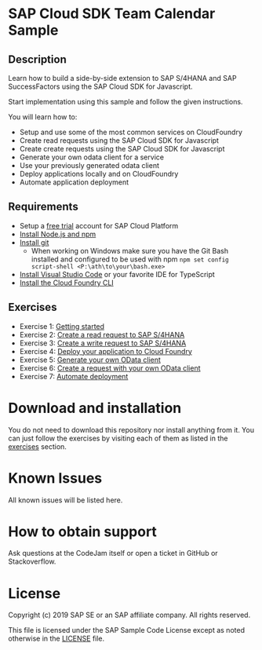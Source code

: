 # SAP Cloud SDK Team Calendar Sample
## Description
Learn how to build a side-by-side extension to SAP S/4HANA and SAP SuccessFactors using the SAP Cloud SDK for Javascript.

Start implementation using this sample and follow the given instructions.

You will learn how to:
  * Setup and use some of the most common services on CloudFoundry
  * Create read requests using the SAP Cloud SDK for Javascript
  * Create create requests using the SAP Cloud SDK for Javascript
  * Generate your own odata client for a service
  * Use your previously generated odata client
  * Deploy applications locally and on CloudFoundry
  * Automate application deployment

## Requirements

* Setup a [free trial](https://cloudplatform.sap.com/try.html) account for SAP Cloud Platform
* [Install Node.js and npm](https://docs.npmjs.com/downloading-and-installing-node-js-and-npm)
* [Install git](https://git-scm.com/book/en/v2/Getting-Started-Installing-Git)
  * When working on Windows make sure you have the Git Bash installed and configured to be used with npm
  ```npm set config script-shell <P:\ath\to\your\bash.exe>```
* [Install Visual Studio Code](https://code.visualstudio.com/download) or your favorite IDE for TypeScript
* [Install the Cloud Foundry CLI](https://docs.cloudfoundry.org/cf-cli/install-go-cli.html)

## Exercises

* Exercise 1: [Getting started](exercises/01-getting-started.md)
* Exercise 2: [Create a read request to SAP S/4HANA](exercises/02-s4-read-request.md)
* Exercise 3: [Create a write request to SAP S/4HANA](exercises/03-s4-write-request.md)
* Exercise 4: [Deploy your application to Cloud Foundry](exercises/04-deploy-to-cf.md)
* Exercise 5: [Generate your own OData client](exercises/05-generate-odata-client.md)
* Exercise 6: [Create a request with your own OData client](exercises/06-use-odata-client.md)
* Exercise 7: [Automate deployment](exercises/07-automate-deployment.md)

# Download and installation
You do not need to download this repository nor install anything from it. You can just follow the exercises by visiting each of them as listed in the [exercises](#exercises) section.

# Known Issues
All known issues will be listed here.

# How to obtain support
Ask questions at the CodeJam itself or open a ticket in GitHub or Stackoverflow.


# License
Copyright (c) 2019 SAP SE or an SAP affiliate company. All rights reserved.

This file is licensed under the SAP Sample Code License except as noted otherwise in the [LICENSE](LICENSE) file.
